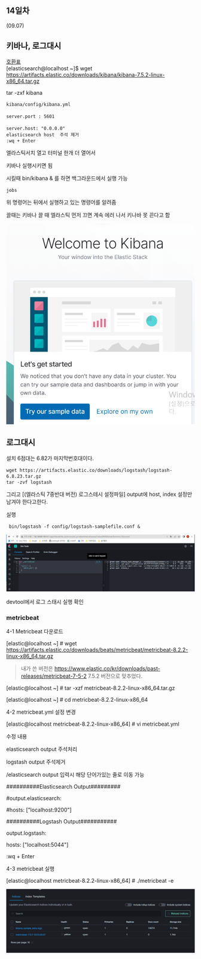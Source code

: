 ## 14일차
(09.07)

## 키바나, 로그대시
[호환표](https://www.elastic.co/kr/support/matrix#matrix_compatibility)\
[elasticsearch@localhost ~]$ wget\
https://artifacts.elastic.co/downloads/kibana/kibana-7.5.2-linux-x86_64.tar.gz

tar -zxf kibana

    kibana/config/kibana.yml

    server.port : 5601
    
    server.host: "0.0.0.0"
    elasticsearch host  주석 제거
    :wq + Enter

엘라스틱서치 열고 터미널 한개 더 열어서

키바나 실행시키면 됨

시킬때 bin/kibana & 를 하면 백그라운드에서 실행 가능

    jobs
위 명령어는 뒤에서 실행하고 있는 명령어를 알려줌

끌때는 키바나 끌 때 엘라스틱 먼저 끄면 계속 에러 나서 키나바 못 끈다고 함



![img_1.png](img_1.png)


## 로그대시
설치 6점대는 6.82가 마지막번호대이다.

    wget https://artifacts.elastic.co/downloads/logstash/logstash-6.8.23.tar.gz
    tar -zvf logstash


그리고 [(엘라스틱 7중반대 버전) 로그스테시 설정파일] output에 host, index 설정만 남겨야 한다고한다.

실행

     bin/logstash -f config/logstash-samplefile.conf &

![img_2.png](img_2.png)

devtool에서 로그 스태시 실행 확인


### metricbeat

4-1 Metricbeat 다운로드

[elastic@localhost ~] # wget https://artifacts.elastic.co/downloads/beats/metricbeat/metricbeat-8.2.2-linux-x86_64.tar.gz

 > 내가 쓴 버전은 https://www.elastic.co/kr/downloads/past-releases/metricbeat-7-5-2
7.5.2 버전으로 맞추었다.
 

[elastic@localhost ~] # tar -xzf metricbeat-8.2.2-linux-x86_64.tar.gz

[elastic@localhost ~] # cd metricbeat-8.2.2-linux-x86_64



4-2 metricbeat.yml 설정 변경

[elastic@localhost metricbeat-8.2.2-linux-x86_64] # vi metricbeat.yml

수정 내용

elasticsearch output 주석처리

logstash output 주석제거

/elasticsearch output 입력시 해당 단어가있는 줄로 이동 가능

##########Elasticsearch Output#########

#output.elasticsearch:

#hosts: ["localhost:9200"]

##########Logstash Output###########

output.logstash:

hosts: ["localhost:5044"]



:wq + Enter





4-3 metricbeat 실행

[elastic@localhost metricbeat-8.2.2-linux-x86_64] #  ./metricbeat -e





![img_3.png](img_3.png)
